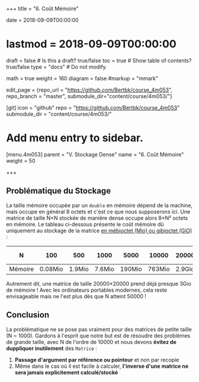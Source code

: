 +++
title = "6. Coût Mémoire"

date = 2018-09-09T00:00:00
# lastmod = 2018-09-09T00:00:00

draft = false  # Is this a draft? true/false
toc = true  # Show table of contents? true/false
type = "docs"  # Do not modify.

math = true
weight = 160
diagram = false
#markup = "mmark"

edit_page = {repo_url = "https://github.com/Bertbk/course_4m053", repo_branch = "master", submodule_dir="content/course/4m053/"}

[git]
  icon = "github"
  repo = "https://github.com/Bertbk/course_4m053"
  submodule_dir = "content/course/4m053/"

# Add menu entry to sidebar.
[menu.4m053]
  parent = "V. Stockage Dense"
  name = "6. Coût Mémoire"
  weight = 50

+++

## Problématique du Stockage

La taille mémoire occupée par un `double` en mémoire dépend de la machine, mais occupe en général 8 octets et c'est ce que nous supposerons ici. Une matrice de taille N×N stockée de manière dense occupe alors 8×N² octets en mémoire. Le tableau ci-dessous présente le coût mémoire dû uniquement au stockage de la matrice [en mébioctet (Mio) ou gibioctet (GiO)](https://fr.wikipedia.org/wiki/Octet) :

| N       | 100     | 500    | 1000   | 5000   | 10000  | 20000  | 50000 | 100 000 |
| ------- | ------- | ------ | ------ | ------ | ------ | ------ | ----- | ------- |
| Mémoire | 0.08Mio | 1.9Mio | 7.6Mio | 190Mio | 763Mio | 2.9Gio | 18Gio | 74Gio   |

Autrement dit, une matrice de taille 20000×20000 prend déjà presque 3Gio de mémoire ! Avec les ordinateurs portables modernes, cela reste envisageable mais ne l'est plus dès que N atteint 50000 ! 

## Conclusion

La problématique ne se pose pas vraiment pour des matrices de petite taille (N ~ 1000). Gardons à l'esprit que notre but est de résoudre des problèmes de grande taille, avec N de l'ordre de 10000 et nous devons **évitez de duppliquer inutilement** des `Matrice` :

1. **Passage d'argument par référence ou pointeur** et non par recopie
2. Même dans le cas où il est facile à calculer, **l'inverse d'une matrice ne sera jamais explicitement calculé/stocké** 


